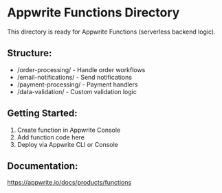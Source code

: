 # Appwrite Functions Directory

This directory is ready for Appwrite Functions (serverless backend logic).

## Structure:
- /order-processing/ - Handle order workflows
- /email-notifications/ - Send notifications
- /payment-processing/ - Payment handlers
- /data-validation/ - Custom validation logic

## Getting Started:
1. Create function in Appwrite Console
2. Add function code here
3. Deploy via Appwrite CLI or Console

## Documentation:
https://appwrite.io/docs/products/functions
